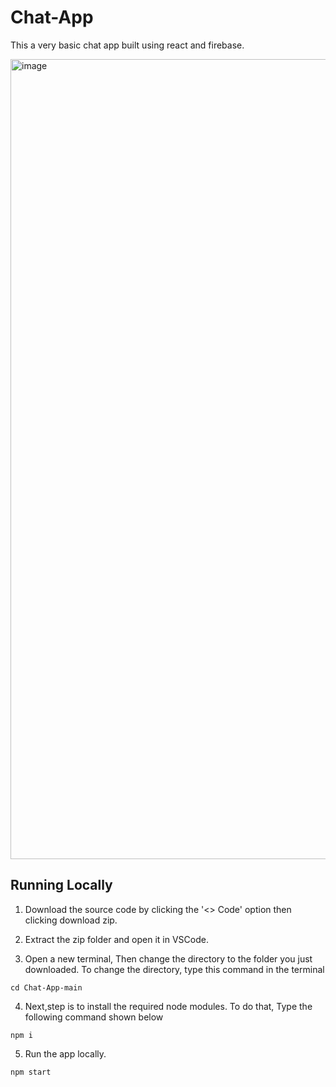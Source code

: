 # Chat-App

This a very basic chat app built using react and firebase.

<img width="1280" alt="image" src="https://github.com/Pranav1703/Chat-App/assets/116703760/1e4f219b-3bb8-4964-9547-ceed55494cf5">



## Running Locally

1. Download the source code by clicking the '<> Code' option then clicking download zip.

2. Extract the zip folder and open it in VSCode.
 
3. Open a new terminal, Then change the directory to the folder you just downloaded.
To change the directory, type this command in the terminal
```
cd Chat-App-main
```

4. Next,step is to install the required node modules.
To do that, Type the following command shown below
```
npm i
```

5. Run the app locally.
```
npm start
```
